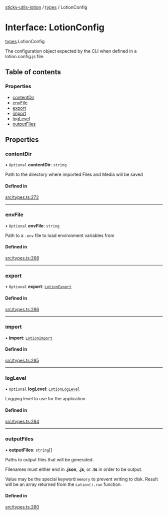 [sticky-utils-lotion](../README.md) / [types](../modules/types.md) / LotionConfig

# Interface: LotionConfig

[types](../modules/types.md).LotionConfig

The configuration object expected by the CLI when defined in a lotion.config.js file.

## Table of contents

### Properties

- [contentDir](types.LotionConfig.md#contentdir)
- [envFile](types.LotionConfig.md#envfile)
- [export](types.LotionConfig.md#export)
- [import](types.LotionConfig.md#import)
- [logLevel](types.LotionConfig.md#loglevel)
- [outputFiles](types.LotionConfig.md#outputfiles)

## Properties

### contentDir

• `Optional` **contentDir**: `string`

Path to the directory where imported Files and Media will be saved

#### Defined in

[src/types.ts:272](https://github.com/sticky/sticky-utils-lotion/blob/61d4e64/src/types.ts#L272)

___

### envFile

• `Optional` **envFile**: `string`

Path to a `.env` file to load environment variables from

#### Defined in

[src/types.ts:268](https://github.com/sticky/sticky-utils-lotion/blob/61d4e64/src/types.ts#L268)

___

### export

• `Optional` **export**: [`LotionExport`](types.LotionExport.md)

#### Defined in

[src/types.ts:286](https://github.com/sticky/sticky-utils-lotion/blob/61d4e64/src/types.ts#L286)

___

### import

• **import**: [`LotionImport`](types.LotionImport.md)

#### Defined in

[src/types.ts:285](https://github.com/sticky/sticky-utils-lotion/blob/61d4e64/src/types.ts#L285)

___

### logLevel

• `Optional` **logLevel**: [`LotionLogLevel`](../enums/types.LotionLogLevel.md)

Logging level to use for the application

#### Defined in

[src/types.ts:284](https://github.com/sticky/sticky-utils-lotion/blob/61d4e64/src/types.ts#L284)

___

### outputFiles

• **outputFiles**: `string`[]

Paths to output files that will be generated.

Filenames must either end in __.json__, __.js__, or __.ts__ in order to be output.

Value may be the special keyword `memory` to prevent writing to disk. Result will be an array returned from the `Lotion().run` function.

#### Defined in

[src/types.ts:280](https://github.com/sticky/sticky-utils-lotion/blob/61d4e64/src/types.ts#L280)

